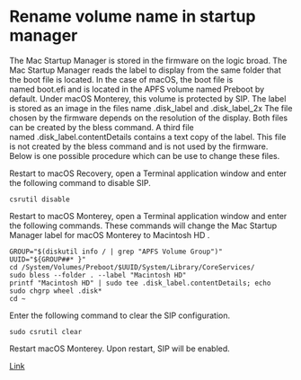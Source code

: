 # Rename volume name in startup manager


The Mac Startup Manager is stored in the firmware on the logic broad. The Mac Startup Manager reads the label to display from the same folder that the boot file is located. In the case of macOS, the boot file is named boot.efi and is located in the APFS volume named Preboot by default. Under macOS Monterey, this volume is protected by SIP. The label is stored as an image in the files name .disk_label and .disk_label_2x The file chosen by the firmware depends on the resolution of the display. Both files can be created by the bless command. A third file named .disk_label.contentDetails contains a text copy of the label. This file is not created by the bless command and is not used by the firmware.
Below is one possible procedure which can be use to change these files.

Restart to macOS Recovery, open a Terminal application window and enter the following command to disable SIP.
```shell
csrutil disable
```
Restart to macOS Monterey, open a Terminal application window and enter the following commands. These commands will change the Mac Startup Manager label for macOS Monterey to Macintosh HD . 

```shell
GROUP="$(diskutil info / | grep "APFS Volume Group")"
UUID="${GROUP##* }"
cd /System/Volumes/Preboot/$UUID/System/Library/CoreServices/
sudo bless --folder . --label "Macintosh HD"
printf "Macintosh HD" | sudo tee .disk_label.contentDetails; echo
sudo chgrp wheel .disk*
cd ~
```

Enter the following command to clear the SIP configuration.
```shell
sudo csrutil clear
```
Restart macOS Monterey. Upon restart, SIP will be enabled.

[Link](https://apple.stackexchange.com/questions/436980/rename-macos-monterey-disk-in-startup-manager)
